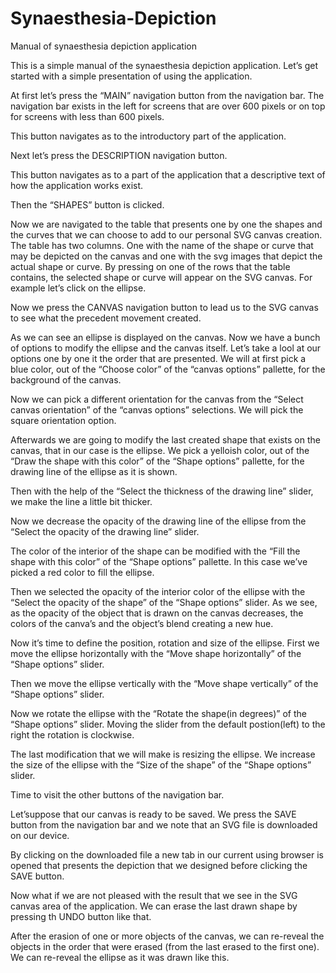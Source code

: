 # Synaesthesia-Depiction

Manual of synaesthesia depiction application

This is a simple manual of the synaesthesia depiction application.
Let’s get started with a simple presentation of using the application.

At first let’s press the “MAIN” navigation button from the navigation bar. The navigation bar exists in the left for screens that are over 600 pixels or on top for screens with less than 600 pixels.

This button navigates as to the introductory part of the application.



Next let’s press the DESCRIPTION navigation button.

This button navigates as to a part of the application that a descriptive text of how the application works exist.



Then the “SHAPES” button is clicked.

Now we are navigated to the table that presents one by one the shapes and the curves that we can choose to add to our personal SVG canvas creation. The table has two columns. One with the name of the shape or curve that may be depicted on the canvas and one with the svg images that depict the actual shape or curve. By pressing on one of the rows that the table contains, the selected shape or curve will appear on the SVG canvas. For example let’s click on the ellipse.



Now we press the CANVAS navigation button to lead us to the SVG canvas to see what the precedent movement created. 



As we can see an ellipse is displayed on the canvas. Now we have a bunch of options to modify the ellipse and the canvas itself. 
Let’s take a lool at our options one by one it the order that are presented. 
We will at first pick a blue color, out of the “Choose color” of the “canvas options” pallette, for the background of the canvas. 



Now we can pick a different orientation for the canvas from the “Select canvas orientation” of the “canvas options” selections. We will pick the square orientation option.



Afterwards we are going to modify the last created shape that exists on the canvas, that in our case is the ellipse.
We pick a yelloish color, out of the “Draw the shape with this color” of the “Shape options” pallette, for the drawing line of the ellipse as it is shown.



Then with the help of the “Select the thickness of the drawing line” slider, we make the line a little bit thicker.



Now we decrease the opacity of the drawing line of the ellipse from the “Select the opacity of the drawing line” slider.



The color of the interior of the shape can be modified with the “Fill the shape with this color” of the “Shape options” pallette. In this case we’ve picked a red color to fill the ellipse.



Then we selected the opacity of the interior color of the ellipse with the “Select the opacity of the shape” of the “Shape options” slider. 
As we see, as the opacity of the object that is drawn on the canvas decreases, the colors of the canva’s and the object’s blend creating a new hue.



Now it’s time to define the position, rotation and size of the ellipse.
First we move the ellipse horizontally with the “Move shape horizontally” of the “Shape options” slider. 



Then we move the ellipse vertically with the “Move shape vertically” of the “Shape options” slider. 



Now we rotate the ellipse with the “Rotate the shape(in degrees)” of the “Shape options” slider. Moving the slider from the default postion(left) to the right the rotation is clockwise.



The last modification that we will make is resizing the ellipse. We increase the size of the ellipse with the “Size of the shape” of the “Shape options” slider. 



Time to visit the other buttons of the navigation bar.

Let’suppose that our canvas is ready to be saved. We press the SAVE button from the navigation bar and we note that an SVG file is downloaded on our device. 




By clicking on the downloaded file a new tab in our current using browser is opened that presents the depiction that we designed before clicking the SAVE button.




Now what if we are not pleased with the result that we see in the SVG canvas area of the application. We can erase the last drawn shape by pressing th UNDO button like that. 



After the erasion of one or more objects of the canvas, we can re-reveal the objects in the order that were erased (from the last erased to the first one). We can re-reveal the ellipse as it was drawn like this.

